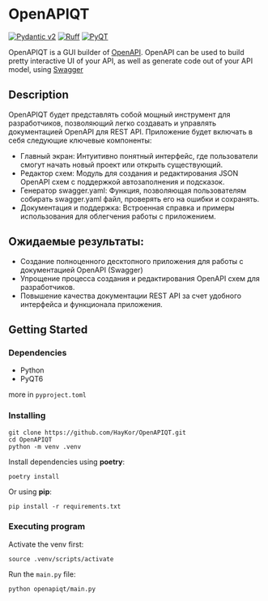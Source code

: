 # OpenAPIQT

[![Pydantic v2](https://img.shields.io/endpoint?url=https://raw.githubusercontent.com/pydantic/pydantic/main/docs/badge/v2.json)](https://pydantic.dev)
[![Ruff](https://img.shields.io/endpoint?url=https://raw.githubusercontent.com/astral-sh/ruff/main/assets/badge/v2.json)](https://github.com/astral-sh/ruff)
[![PyQT](https://img.shields.io/badge/build_with-PyQT-blue)](https://pypi.org/project/PyQt6/)

OpenAPIQT is a GUI builder of [OpenAPI](https://www.openapis.org/).
OpenAPI can be used to build pretty interactive UI of your API, as well as generate code out of your API model, using [Swagger](https://swagger.io/)

## Description

OpenAPIQT будет представлять собой мощный инструмент для разработчиков,
позволяющий легко создавать и управлять документацией OpenAPI для REST API.
Приложение будет включать в себя следующие ключевые компоненты:
- Главный экран: Интуитивно понятный интерфейс, где пользователи смогут начать новый проект или открыть существующий.
- Редактор схем: Модуль для создания и редактирования JSON OpenAPI схем с поддержкой автозаполнения и подсказок.
- Генератор swagger.yaml: Функция, позволяющая пользователям собирать swagger.yaml файл, проверять его на ошибки и сохранять.
- Документация и поддержка: Встроенная справка и примеры использования для облегчения работы с приложением.

## Ожидаемые результаты:
- Создание полноценного десктопного приложения для работы с документацией OpenAPI (Swagger) 
- Упрощение процесса создания и редактирования OpenAPI схем для разработчиков. 
- Повышение качества документации REST API за счет удобного интерфейса и функционала приложения. 

## Getting Started

### Dependencies

- Python 
- PyQT6

more in `pyproject.toml`

### Installing

```shell
git clone https://github.com/HayKor/OpenAPIQT.git
cd OpenAPIQT
python -m venv .venv
```

Install dependencies using **poetry**:

```shell
poetry install
```

Or using **pip**:
```shell
pip install -r requirements.txt
```

### Executing program

Activate the venv first:

```shell
source .venv/scripts/activate
```

Run the `main.py` file:

```shell
python openapiqt/main.py
```
